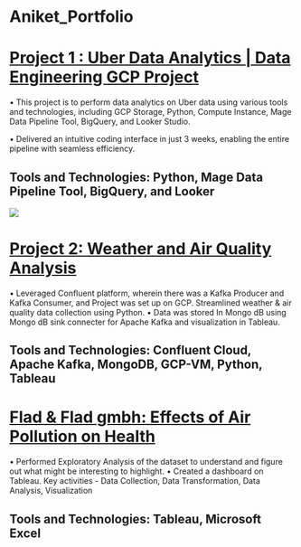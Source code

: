 # Aniket_Portfolio


# [Project 1 : Uber Data Analytics | Data Engineering GCP Project](https://github.com/Aniket5511/Uber_Data_analytics_project) 
• This project is to perform data analytics on Uber data using various tools and technologies, including GCP 
Storage, Python, Compute Instance, Mage Data Pipeline Tool, BigQuery, and Looker Studio.

• Delivered an intuitive coding interface in just 3 weeks, enabling the entire pipeline with seamless efficiency.

## Tools and Technologies: Python, Mage Data Pipeline Tool, BigQuery, and Looker

![](https://github.com/Aniket5511/Uber_Data_analytics_project/blob/master/architecture.jpg)


# [Project 2: Weather and Air Quality Analysis](https://github.com/Aniket5511/Weather-and-Air-Quality-Analysis)
• Leveraged Confluent platform, wherein there was a Kafka Producer and Kafka Consumer, and Project was 
set up on GCP. Streamlined weather & air quality data collection using Python.
• Data was stored In Mongo dB using Mongo dB sink connecter for Apache Kafka and visualization in 
Tableau.

## Tools and Technologies: Confluent Cloud, Apache Kafka, MongoDB, GCP-VM, Python, Tableau

# [Flad & Flad gmbh: Effects of Air Pollution on Health](https://github.com/Aniket5511/Flad-Flad-gmbh-Effects-of-Air-Pollution-on-Health/tree/main) 
• Performed Exploratory Analysis of the dataset to understand and figure out what might be interesting to 
highlight.
• Created a dashboard on Tableau. Key activities - Data Collection, Data Transformation, Data Analysis, 
Visualization

## Tools and Technologies: Tableau, Microsoft Excel 
